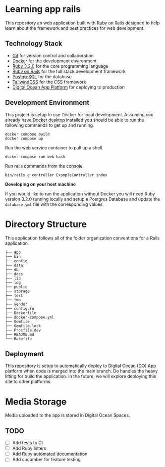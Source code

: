 # Learning app rails

This repository an web application built with [Ruby on Rails](https://rubyonrails.org/) designed to help learn about the framework and best practices for web development.

## Technology Stack

- [Git](https://git-scm.com/) for version control and collaboration
- [Docker](https://www.docker.com/) for the development environment
- [Ruby 3.2.0](https://www.ruby-lang.org/en/) for the core programming language
- [Ruby on Rails](https://rubyonrails.org/) for the full stack development framework
- [PostgreSQL](https://www.postgresql.org/) for the database
- [TailwindCSS](https://tailwindcss.com/) for the CSS framework
- [Digital Ocean App Platform](https://www.digitalocean.com/products/app-platform) for deploying to production

## Development Environment

This project is setup to use Docker for local development. Assuming you already have [Docker desktop](https://www.docker.com/products/docker-desktop/) installed you should be able to run the following commands to get up
and running.

```
docker compose build
docker compose up
```

Run the web service container to pull up a shell.

```
docker compose run web bash
```

Run rails commands from the console.

```
bin/rails g controller ExampleController index
```

**Developing on your host machine**

If you would like to run the application without Docker you will need Ruby version 3.2.0 running locally and setup a Postgres Database and update the `database.yml` file with the corresponding values.

# Directory Structure

This application follows all of the folder organization conventions for a Rails application.

```
├── app
├── bin
├── config
├── data
├── db
├── docs
├── lib
├── log
├── public
├── storage
├── test
├── tmp
├── vendor
├── config.ru
├── Dockerfile
├── docker-compose.yml
├── Gemfile
├── Gemfile.lock
├── Procfile.dev
├── README.md
└── Rakefile
```

## Deployment

This repository is setup to automatically deploy to Digital Ocean (DO) App platform when code is merged into the main branch. Do handles the heavy lifting for build the application. In the future, we will explore deploying this site to other platforms.

# Media Storage

Media uploaded to the app is stored in Digital Ocean Spaces.

## TODO

- [ ] Add tests to CI
- [ ] Add Ruby linters
- [ ] Add Ruby automated documentation
- [ ] Add cucumber for feature testing